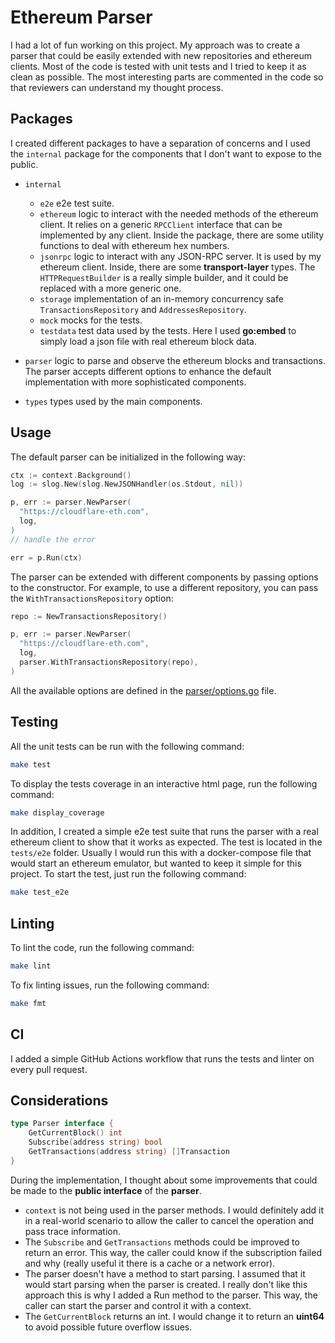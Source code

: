 # Ethereum Parser

I had a lot of fun working on this project. My approach was to create a parser that could be easily extended with new
repositories and ethereum clients. Most of the code is tested with unit tests and I tried to keep it as clean as possible.
The most interesting parts are commented in the code so that reviewers can understand my thought process.

## Packages

I created different packages to have a separation of concerns and I used the `internal` package for the components that I don't want to expose to the public.

- `internal`
  - `e2e` e2e test suite.
  - `ethereum` logic to interact with the needed methods of the ethereum client. It relies on a generic `RPCClient` interface that can be implemented by any client. Inside the package, there are some utility functions to deal with ethereum hex numbers.
  - `jsonrpc` logic to interact with any JSON-RPC server. It is used by my ethereum client.
    Inside, there are some **transport-layer** types. The `HTTPRequestBuilder` is a really simple builder, and it could be
    replaced with a more generic one.
  - `storage` implementation of an in-memory concurrency safe `TransactionsRepository`
    and `AddressesRepository`.
  - `mock` mocks for the tests.
  - `testdata` test data used by the tests. Here I used **go:embed** to simply load a json file with real ethereum block
    data. 


- `parser` logic to parse and observe the ethereum blocks and transactions. The parser accepts
  different options to enhance the default implementation with more sophisticated components.


- `types` types used by the main components.


## Usage

The default parser can be initialized in the following way:

```go
ctx := context.Background()
log := slog.New(slog.NewJSONHandler(os.Stdout, nil))

p, err := parser.NewParser(
  "https://cloudflare-eth.com",
  log,
)
// handle the error

err = p.Run(ctx)
```

The parser can be extended with different components by passing options to the constructor. For example, to use a different repository, you can pass the `WithTransactionsRepository` option:

```go
repo := NewTransactionsRepository()

p, err := parser.NewParser(
  "https://cloudflare-eth.com",
  log,
  parser.WithTransactionsRepository(repo),
)
```

All the available options are defined in the [parser/options.go](parser/options.go) file.


## Testing

All the unit tests can be run with the following command:

```bash
make test
```

To display the tests coverage in an interactive html page, run the following command:

```bash
make display_coverage
```

In addition, I created a simple e2e test suite that runs the parser with a real ethereum client to show that it works as
expected. The test is located in the `tests/e2e` folder. Usually I would run this with a docker-compose file that would start an ethereum emulator, but wanted to keep it simple for this project. To
start the test, just run the following command:

```bash
make test_e2e
```

## Linting

To lint the code, run the following command:

```bash
make lint
```

To fix linting issues, run the following command:

```bash
make fmt
```

## CI

I added a simple GitHub Actions workflow that runs the tests and linter on every pull request.

## Considerations

```go
type Parser interface {
    GetCurrentBlock() int
    Subscribe(address string) bool
    GetTransactions(address string) []Transaction
}
```

During the implementation, I thought about some improvements that could be made to the **public interface** of the **parser**.

- `context` is not being used in the parser methods. I would definitely add it in a real-world scenario to allow the
  caller to cancel the operation and pass trace information.
- The `Subscribe` and `GetTransactions` methods could be improved to return an error. This way, the caller could know if
  the subscription failed and why (really useful it there is a cache or a network error).
- The parser doesn't have a method to start parsing. I assumed that it would start parsing when the parser is created. I
  really don't like this approach this is why I added a Run method to the parser. This way, the caller can start the parser
  and control it with a context.
- The `GetCurrentBlock` returns an int. I would change it to return an **uint64** to avoid possible future overflow issues.
